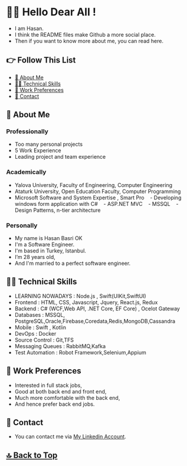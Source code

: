 # 🙋‍♂️ Hello Dear All !

- I am Hasan. 
- I think the README files make Github a more social place. 
- Then if you want to know more about me, you can read here.

## 👉 Follow This List

- [🥷 About Me](#-about-me)
- [🧑‍💻 Technical Skills](#-technical-skills)
- [💼 Work Preferences](#-work-preferences)
- [💬 Contact](#-contact)

## 🥷 About Me 

### Professionally 

- Too many personal projects 
- 5 Work Experience
- Leading project and team experience

### Academically 

- Yalova University, Faculty of Engineering, Computer Engineering  
- Ataturk University, Open Education Faculty, Computer Programming 
- Microsoft Software and System Expertise , Smart Pro 
   - Developing windows form application with C#
   - ASP.NET MVC
   - MSSQL 
   - Design Patterns, n-tier architecture 

### Personally 

- My name is Hasan Basri OK
- I'm a Software Engineer. 
- I'm based in Turkey, Istanbul. 
- I’m 28 years old, 
- And I'm married to a perfect software engineer. 

## 🧑‍💻 Technical Skills 

- LEARNING NOWADAYS : Node.js , Swift(UIKit,SwiftUI)
- Frontend : HTML, CSS, Javascript, Jquery, React.js, Redux
- Backend : C# (WCF,Web API, .NET Core, EF Core) , Ocelot Gateway
- Databases : MSSQL, PostgreSQL,Oracle,Firebase,Coredata,Redis,MongoDB,Cassandra
- Mobile : Swift , Kotlin 
- DevOps : Docker
- Source Control : Git,TFS
- Messaging Queues : RabbitMQ,Kafka
- Test Automation : Robot Framework,Selenium,Appium

## 💼 Work Preferences 

- Interested in full stack jobs, 
- Good at both back end and front end, 
- Much more comfortable with the back end, 
- And hence prefer back end jobs. 

## 💬 Contact 

- You can contact me via [My Linkedin Account](https://www.linkedin.com/in/hasan-basri-ok-7221b8161/). 

## [🔝 Back to Top](#-follow-this-list)
